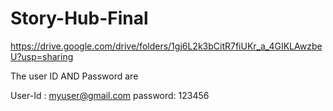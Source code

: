 # Story-Hub-Final

https://drive.google.com/drive/folders/1gj6L2k3bCitR7fiUKr_a_4GIKLAwzbeU?usp=sharing

The user ID AND Password are

User-Id : myuser@gmail.com
password: 123456
